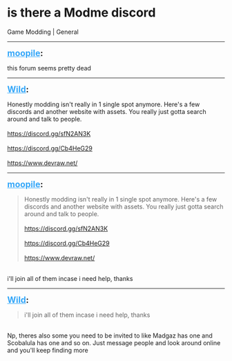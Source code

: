 # is there a Modme discord
Game Modding | General

---
<strong style="font-size: 1.4em;"><span style="text-decoration: underline;text-decoration-color: #34a7f9;"><span style="color:#34a7f9;">moopile</span></span>:</strong>

<p>this forum seems pretty dead</p>

---
<strong style="font-size: 1.4em;"><span style="text-decoration: underline;text-decoration-color: #34a7f9;"><span style="color:#34a7f9;">Wild</span></span>:</strong>

<p>Honestly modding isn&#39;t really in 1 single spot anymore. Here&#39;s a few discords and another website with assets. You really just gotta search around and talk to people.<br /><br /><a href="https://discord.gg/sfN2AN3K">https://discord.gg/sfN2AN3K</a><br /><br /><a href="https://discord.gg/Cb4HeG29">https://discord.gg/Cb4HeG29</a><br /><br /><a href="https://www.devraw.net/">https://www.devraw.net/</a></p>

---
<strong style="font-size: 1.4em;"><span style="text-decoration: underline;text-decoration-color: #34a7f9;"><span style="color:#34a7f9;">moopile</span></span>:</strong>

<p><blockquote>Honestly modding isn&#39;t really in 1 single spot anymore. Here&#39;s a few discords and another website with assets. You really just gotta search around and talk to people.<br /><br /><a href="https://discord.gg/sfN2AN3K">https://discord.gg/sfN2AN3K</a><br /><br /><a href="https://discord.gg/Cb4HeG29">https://discord.gg/Cb4HeG29</a><br /><br /><a href="https://www.devraw.net/">https://www.devraw.net/</a><br /></blockquote><br />i&#39;ll join all of them incase i need help, thanks</p>

---
<strong style="font-size: 1.4em;"><span style="text-decoration: underline;text-decoration-color: #34a7f9;"><span style="color:#34a7f9;">Wild</span></span>:</strong>

<p><blockquote>i&#39;ll join all of them incase i need help, thanks<br /></blockquote><br />Np, theres also some you need to be invited to like Madgaz has one and Scobalula  has one and so on. Just message people and look around online and you&#39;ll keep finding more</p>
